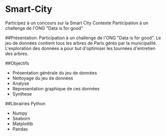 # Smart-City
Participez à un concours sur la Smart City Contexte Participation à un challenge de l'ONG "Data is for good"

##Présentation:
Participation à un challenge de l'ONG "Data is for good". Le jeu de données contient tous les arbres de Paris gérés par la municipalité. L'exploration des données a pour but d'optimiser les tournées d'entretien des arbres.

##Objectifs
- Présentation générale du jeu de données
- Nettoyage du jeu de données
- Analyse
- Representation graphique de ces données
- Synthese

##Librairies Python
- Numpy
- Seaborn
- Matplotlib
- Pandas
